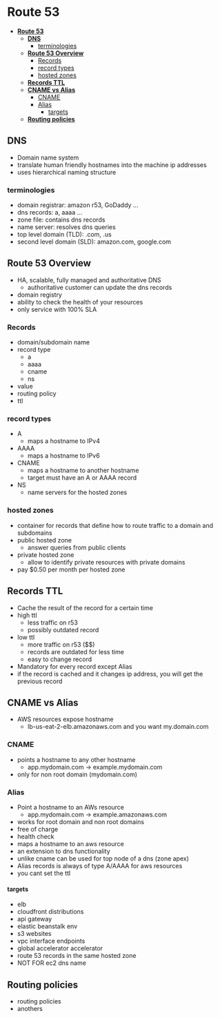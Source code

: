 # **Route 53**

- [**Route 53**](#route-53)
  - [**DNS**](#dns)
    - [terminologies](#terminologies)
  - [**Route 53 Overview**](#route-53-overview)
    - [Records](#records)
    - [record types](#record-types)
    - [hosted zones](#hosted-zones)
  - [**Records TTL**](#records-ttl)
  - [**CNAME vs Alias**](#cname-vs-alias)
    - [CNAME](#cname)
    - [Alias](#alias)
      - [targets](#targets)
  - [**Routing policies**](#routing-policies)

## **DNS**

- Domain name system
- translate human friendly hostnames into the machine ip addresses
- uses hierarchical naming structure

### terminologies

- domain registrar: amazon r53, GoDaddy ...
- dns records: a, aaaa ...
- zone file: contains dns records
- name server: resolves dns queries
- top level domain (TLD): .com, .us
- second level domain (SLD): amazon.com, google.com

## **Route 53 Overview**

- HA, scalable, fully managed and authoritative DNS
  - authoritative customer can update the dns records
- domain registry
- ability to check the health of your resources
- only service with 100% SLA

### Records

- domain/subdomain name
- record type
  - a
  - aaaa
  - cname
  - ns
- value
- routing policy
- ttl

### record types

- A
  - maps a hostname to IPv4
- AAAA
  - maps a hostname to IPv6
- CNAME
  - maps a hostname to another hostname
  - target must have an A or AAAA record
- NS
  - name servers for the hosted zones

### hosted zones

- container for records that define how to route traffic to a domain and subdomains
- public hosted zone
  - answer queries from public clients
- private hosted zone
  - allow to identify private resources with private domains
- pay $0.50 per month per hosted zone

## **Records TTL**

- Cache the result of the record for a certain time
- high ttl
  - less traffic on r53
  - possibly outdated record
- low ttl
  - more traffic on r53 ($$)
  - records are outdated for less time
  - easy to change record
- Mandatory for every record except Alias
- if the record is cached and it changes ip address, you will get the previous record

## **CNAME vs Alias**

- AWS resources expose hostname
  - lb-us-eat-2-elb.amazonaws.com and you want my.domain.com

### CNAME

- points a hostname to any other hostname
  - app.mydomain.com -> example.mydomain.com
- only for non root domain (mydomain.com)

### Alias

- Point a hostname to an AWs resource
  - app.mydomain.com -> example.amazonaws.com
- works for root domain and non root domains
- free of charge
- health check
- maps a hostname to an aws resource
- an extension to dns functionality
- unlike cname can be used for top node of a dns (zone apex)
- Alias records is always of type A/AAAA for aws resources
- you cant set the ttl

#### targets

- elb
- cloudfront distributions
- api gateway
- elastic beanstalk env
- s3 websites
- vpc interface endpoints
- global accelerator accelerator
- route 53 records in the same hosted zone
- NOT FOR ec2 dns name

## **Routing policies**

- routing policies
- anothers
